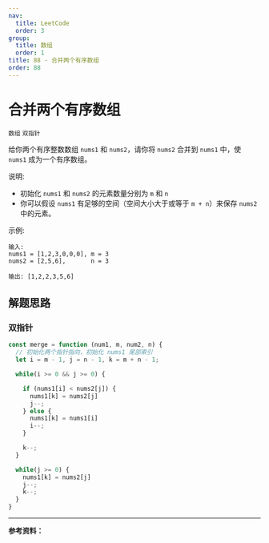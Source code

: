 ```yaml
---
nav:
  title: LeetCode
  order: 3
group:
  title: 数组
  order: 1
title: 88 - 合并两个有序数组
order: 88
---
```


# 合并两个有序数组

`数组` `双指针`

给你两个有序整数数组 `nums1` 和 `nums2`，请你将 `nums2` 合并到 `nums1` 中，使 `nums1` 成为一个有序数组。

说明:

- 初始化 `nums1` 和 `nums2` 的元素数量分别为 `m` 和 `n`
- 你可以假设 `nums1` 有足够的空间（空间大小大于或等于 `m + n`）来保存 `nums2` 中的元素。
 

示例:

```plaint
输入:
nums1 = [1,2,3,0,0,0], m = 3
nums2 = [2,5,6],       n = 3

输出: [1,2,2,3,5,6]
```

## 解题思路

### 双指针

```js
const merge = function (num1, m, num2, n) {
  // 初始化两个指针指向，初始化 nums1 尾部索引
  let i = m - 1, j = n - 1, k = m + n - 1;

  while(i >= 0 && j >= 0) {

    if (nums1[i] < nums2[j]) {
      nums1[k] = nums2[j]
      j--;
    } else {
      nums1[k] = nums1[i]
      i--;
    }

    k--;
  }

  while(j >= 0) {
    nums1[k] = nums2[j]
    j--;
    k--;
  }
}
```

---

**参考资料：**